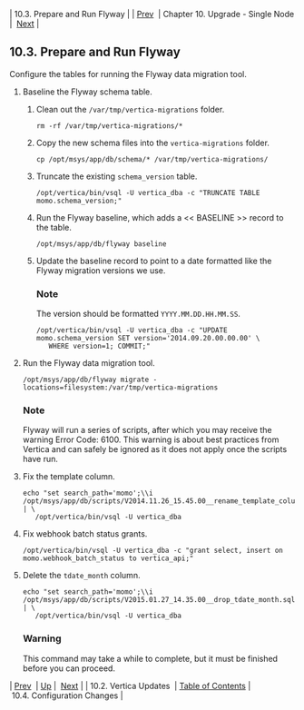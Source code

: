 | 10.3. Prepare and Run Flyway |
| [Prev](upgrade.single_node.vertica_updates)  | Chapter 10. Upgrade - Single Node |  [Next](upgrade.single_node.configuration.config_all__nodes) |

## 10.3. Prepare and Run Flyway

Configure the tables for running the Flyway data migration tool.

1.  Baseline the Flyway schema table.

    1.  Clean out the `/var/tmp/vertica-migrations` folder.

        `rm -rf /var/tmp/vertica-migrations/*`
    2.  Copy the new schema files into the `vertica-migrations` folder.

        `cp /opt/msys/app/db/schema/* /var/tmp/vertica-migrations/`
    3.  Truncate the existing `schema_version` table.

        `/opt/vertica/bin/vsql -U vertica_dba -c "TRUNCATE TABLE momo.schema_version;"`
    4.  Run the Flyway baseline, which adds a << BASELINE >> record to the table.

        `/opt/msys/app/db/flyway baseline`
    5.  Update the baseline record to point to a date formatted like the Flyway migration versions we use.

        ### Note

        The version should be formatted `YYYY.MM.DD.HH.MM.SS`.

        ```
        /opt/vertica/bin/vsql -U vertica_dba -c "UPDATE momo.schema_version SET version='2014.09.20.00.00.00' \
           WHERE version=1; COMMIT;"
        ```

2.  Run the Flyway data migration tool.

    `/opt/msys/app/db/flyway migrate -locations=filesystem:/var/tmp/vertica-migrations`
    ### Note

    Flyway will run a series of scripts, after which you may receive the warning Error Code: 6100\. This warning is about best practices from Vertica and can safely be ignored as it does not apply once the scripts have run.

3.  Fix the template column.

    ```
    echo "set search_path='momo';\\i /opt/msys/app/db/scripts/V2014.11.26_15.45.00__rename_template_column.sql" | \
       /opt/vertica/bin/vsql -U vertica_dba
    ```

4.  Fix webhook batch status grants.

    `/opt/vertica/bin/vsql -U vertica_dba -c "grant select, insert on momo.webhook_batch_status to vertica_api;"`
5.  Delete the `tdate_month` column.

    ```
    echo "set search_path='momo';\\i /opt/msys/app/db/scripts/V2015.01.27_14.35.00__drop_tdate_month.sql" | \
       /opt/vertica/bin/vsql -U vertica_dba
    ```

    ### Warning

    This command may take a while to complete, but it must be finished before you can proceed.

| [Prev](upgrade.single_node.vertica_updates)  | [Up](upgrade.single_node) |  [Next](upgrade.single_node.configuration.config_all__nodes) |
| 10.2. Vertica Updates  | [Table of Contents](index) |  10.4. Configuration Changes |

